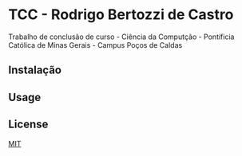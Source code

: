 # TCC - Rodrigo Bertozzi de Castro

Trabalho de conclusão de curso - Ciência da Computção - Pontíficia Católica de Minas Gerais - Campus Poços de Caldas

## Instalação



## Usage


## License
[MIT](https://choosealicense.com/licenses/mit/)
